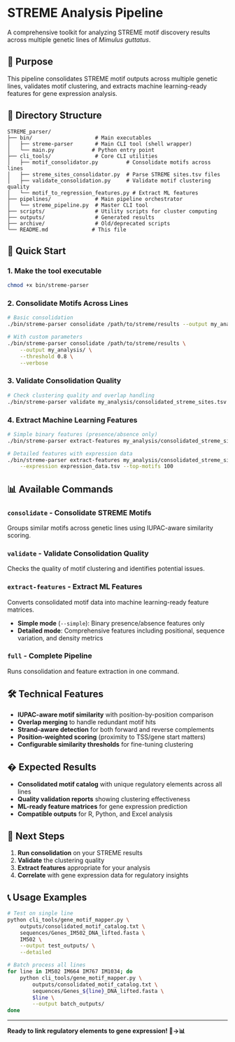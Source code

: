 # STREME Analysis Pipeline

A comprehensive toolkit for analyzing STREME motif discovery results across multiple genetic lines of *Mimulus guttatus*.

## 🎯 Purpose

This pipeline consolidates STREME motif outputs across multiple genetic lines, validates motif clustering, and extracts machine learning-ready features for gene expression analysis.

## 📁 Directory Structure

```
STREME_parser/
├── bin/                    # Main executables
│   ├── streme-parser       # Main CLI tool (shell wrapper)
│   └── main.py            # Python entry point
├── cli_tools/              # Core CLI utilities
│   ├── motif_consolidator.py         # Consolidate motifs across lines
│   ├── streme_sites_consolidator.py  # Parse STREME sites.tsv files
│   ├── validate_consolidation.py     # Validate motif clustering quality
│   └── motif_to_regression_features.py # Extract ML features
├── pipelines/              # Main pipeline orchestrator
│   └── streme_pipeline.py  # Master CLI tool
├── scripts/                # Utility scripts for cluster computing
├── outputs/                # Generated results
├── archive/                # Old/deprecated scripts
└── README.md              # This file
```

## 🚀 Quick Start

### 1. Make the tool executable
```bash
chmod +x bin/streme-parser
```

### 2. Consolidate Motifs Across Lines

```bash
# Basic consolidation
./bin/streme-parser consolidate /path/to/streme/results --output my_analysis

# With custom parameters
./bin/streme-parser consolidate /path/to/streme/results \
    --output my_analysis/ \
    --threshold 0.8 \
    --verbose
```

### 3. Validate Consolidation Quality

```bash
# Check clustering quality and overlap handling
./bin/streme-parser validate my_analysis/consolidated_streme_sites.tsv
```

### 4. Extract Machine Learning Features

```bash
# Simple binary features (presence/absence only)
./bin/streme-parser extract-features my_analysis/consolidated_streme_sites.tsv --simple

# Detailed features with expression data
./bin/streme-parser extract-features my_analysis/consolidated_streme_sites.tsv \
    --expression expression_data.tsv --top-motifs 100
```

## 📊 Available Commands

### `consolidate` - Consolidate STREME Motifs
Groups similar motifs across genetic lines using IUPAC-aware similarity scoring.

### `validate` - Validate Consolidation Quality  
Checks the quality of motif clustering and identifies potential issues.

### `extract-features` - Extract ML Features
Converts consolidated motif data into machine learning-ready feature matrices.
- **Simple mode** (`--simple`): Binary presence/absence features only
- **Detailed mode**: Comprehensive features including positional, sequence variation, and density metrics

### `full` - Complete Pipeline
Runs consolidation and feature extraction in one command.

## 🛠 Technical Features

- **IUPAC-aware motif similarity** with position-by-position comparison
- **Overlap merging** to handle redundant motif hits
- **Strand-aware detection** for both forward and reverse complements
- **Position-weighted scoring** (proximity to TSS/gene start matters)
- **Configurable similarity thresholds** for fine-tuning clustering

## � Expected Results

- **Consolidated motif catalog** with unique regulatory elements across all lines
- **Quality validation reports** showing clustering effectiveness
- **ML-ready feature matrices** for gene expression prediction
- **Compatible outputs** for R, Python, and Excel analysis

## 🎯 Next Steps

1. **Run consolidation** on your STREME results
2. **Validate** the clustering quality
3. **Extract features** appropriate for your analysis
4. **Correlate** with gene expression data for regulatory insights

## 📞 Usage Examples

```bash
# Test on single line
python cli_tools/gene_motif_mapper.py \
    outputs/consolidated_motif_catalog.txt \
    sequences/Genes_IM502_DNA_lifted.fasta \
    IM502 \
    --output test_outputs/ \
    --detailed

# Batch process all lines
for line in IM502 IM664 IM767 IM1034; do
    python cli_tools/gene_motif_mapper.py \
        outputs/consolidated_motif_catalog.txt \
        sequences/Genes_${line}_DNA_lifted.fasta \
        $line \
        --output batch_outputs/
done
```

---

**Ready to link regulatory elements to gene expression! 🧬→📊**
